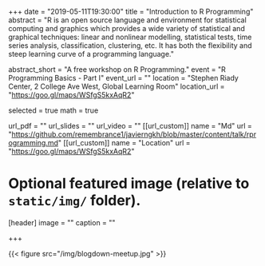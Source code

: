+++
date = "2019-05-11T19:30:00"
title = "Introduction to R Programming"
abstract = "R is an open source language and environment for statistical computing and graphics which provides a wide variety of statistical and graphical techniques: linear and nonlinear modelling, statistical tests, time series analysis, classification, clustering, etc. It has both the flexibility and steep learning curve of a programming language."

abstract_short = "A free workshop on R Programming."
event = "R Programming Basics - Part I"
event_url = ""
location = "Stephen Riady Center, 2 College Ave West, Global Learning Room"
location_url = "https://goo.gl/maps/WSfgS5kxAqR2"

selected = true
math = true

url_pdf = ""
url_slides = ""
url_video = ""
[[url_custom]]
    name = "Md"
    url = "https://github.com/remembrance1/javierngkh/blob/master/content/talk/rprogramming.md"
[[url_custom]]
    name = "Location"
    url = "https://goo.gl/maps/WSfgS5kxAqR2"
    
# Optional featured image (relative to `static/img/` folder).
[header]
image = ""
caption = ""

+++

{{< figure src="/img/blogdown-meetup.jpg" >}}